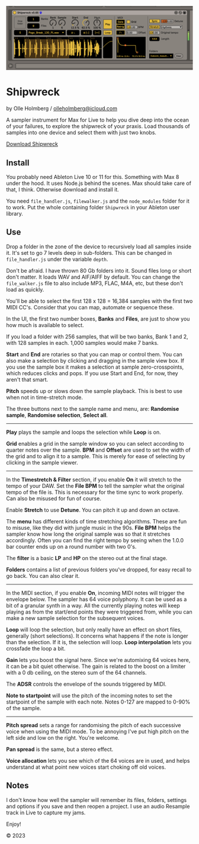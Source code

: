 ![Shipwreck](https://raw.githubusercontent.com/unremarkablegarden/shipwreck/main/Shipwreck.png)

# Shipwreck
by Olle Holmberg / olleholmberg@icloud.com

A sampler instrument for Max for Live to help you dive deep into the ocean of your failures, to explore the shipwreck of your praxis. Load thousands of samples into one device and select them with just two knobs.

[Download Shipwreck](https://github.com/unremarkablegarden/shipwreck/archive/refs/heads/main.zip)

## Install

You probably need Ableton Live 10 or 11 for this. Something with Max 8 under the hood. It uses Node.js behind the scenes. Max should take care of that, I think. Otherwise download and install it. 

You need `file_handler.js`, `filewalker.js` and the `node_modules` folder for it to work. Put the whole containing folder `Shipwreck` in your Ableton user library.

## Use

Drop a folder in the zone of the device to recursively load all samples inside it. It's set to go 7 levels deep in sub-folders. This can be changed in `file_handler.js` under the variable `depth`.

Don't be afraid. I have thrown 80 Gb folders into it. Sound files long or short don't matter. It loads WAV and AIF/AIFF by default. You can change the `file_walker.js` file to also include MP3, FLAC, M4A, etc, but these don't load as quickly.

You'll be able to select the first 128 x 128 = 16,384 samples with the first two MIDI CC's. Consider that you can map, automate or sequence these.

In the UI, the first two number boxes, **Banks** and **Files**, are just to show you how much is available to select.

If you load a folder with 256 samples, that will be two banks, Bank 1 and 2, with 128 samples in each. 1,000 samples would make 7 banks.

**Start** and **End** are rotaries so that you can map or control them. You can also make a selection by clicking and dragging in the sample view box. If you use the sample box it makes a selection at sample zero-crosspoints, which reduces clicks and pops. If you use Start and End, for now, they aren't that smart.

**Pitch** speeds up or slows down the sample playback. This is best to use when not in time-stretch mode.

The three buttons next to the sample name and menu, are: **Randomise sample**, **Randomise selection**, **Select all**.

---

**Play** plays the sample and loops the selection while **Loop** is on.

**Grid** enables a grid in the sample window so you can select according to quarter notes over the sample. **BPM** and **Offset** are used to set the width of the grid and to align it to a sample. This is merely for ease of selecting by clicking in the sample viewer.

---

In the **Timestretch & Filter** section, if you enable **On** it will stretch to the tempo of your DAW. Set the **File BPM** to tell the sampler what the original tempo of the file is. This is necessary for the time sync to work properly. Can also be misused for fun of course.

Enable **Stretch** to use **Detune**. You can pitch it up and down an octave. 

The **menu** has different kinds of time stretching algorithms. These are fun to misuse, like they did with jungle music in the 90s. **File BPM** helps the sampler know how long the original sample was so that it stretches accordingly. Often you can find the right tempo by seeing when the 1.0.0 bar counter ends up on a round number with two 0's.

The **filter** is a basic **LP** and **HP** on the stereo out at the final stage.

**Folders** contains a list of previous folders you've dropped, for easy recall to go back. You can also clear it.

---

In the MIDI section, if you enable **On**, incoming MIDI notes will trigger the envelope below. The sampler has 64 voice polyphony. It can be used as a bit of a granular synth in a way. All the currently playing notes will keep playing as from the start/end points they were triggered from, while you can make a new sample selection for the subsequent voices.

**Loop** will loop the selection, but only really have an effect on short files, generally (short selections). It concerns what happens if the note is longer than the selection. If it is, the selection will loop. **Loop interpolation** lets you crossfade the loop a bit.

**Gain** lets you boost the signal here. Since we're automixing 64 voices here, it can be a bit quiet otherwise. The gain is related to the boost on a limiter with a 0 db ceiling, on the stereo sum of the 64 channels.

The **ADSR** controls the envelope of the sounds triggered by MIDI.

**Note to startpoint** will use the pitch of the incoming notes to set the startpoint of the sample with each note. Notes 0-127 are mapped to 0-90% of the sample.

---

**Pitch spread** sets a range for randomising the pitch of each successive voice when using the MIDI mode. To be annoying I've put high pitch on the left side and low on the right. You're welcome.

**Pan spread** is the same, but a stereo effect.

**Voice allocation** lets you see which of the 64 voices are in used, and helps understand at what point new voices start choking off old voices.

## Notes

I don't know how well the sampler will remember its files, folders, settings and options if you save and then reopen a project. I use an audio Resample track in Live to capture my jams.

Enjoy!

© 2023